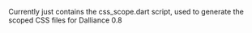 Currently just contains the css_scope.dart script, used to generate the
scoped CSS files for Dalliance 0.8
